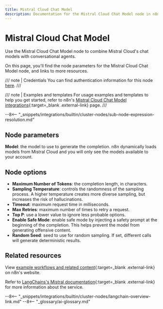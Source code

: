 ```yaml
---
title: Mistral Cloud Chat Model
description: Documentation for the Mistral Cloud Chat Model node in n8n, a workflow automation platform. Includes details of operations and configuration, and links to examples and credentials information.
---
```


# Mistral Cloud Chat Model

Use the Mistral Cloud Chat Model node to combine Mistral Cloud's chat models with conversational agents.

On this page, you'll find the node parameters for the Mistral Cloud Chat Model node, and links to more resources.

/// note | Credentials
You can find authentication information for this node [here](/integrations/builtin/credentials/mistral/).
///

/// note | Examples and templates
For usage examples and templates to help you get started, refer to n8n's [Mistral Cloud Chat Model integrations](https://n8n.io/integrations/mistral-cloud-chat-model/){:target=_blank .external-link} page.
///	

--8<-- "_snippets/integrations/builtin/cluster-nodes/sub-node-expression-resolution.md"

## Node parameters

**Model**: the model to use to generate the completion. n8n dynamically loads models from Mistral Cloud and you will only see the models available to your account.

## Node options

* **Maximum Number of Tokens**: the completion length, in characters.
* **Sampling Temperature**: controls the randomness of the sampling process. A higher temperature creates more diverse sampling, but increases the risk of hallucinations.
* **Timeout**: maximum request time in milliseconds.
* **Max Retries**: maximum number of times to retry a request.
* **Top P**: use a lower value to ignore less probable options. 
* **Enable Safe Mode**: enable safe mode by injecting a safety prompt at the beginning of the completion. This helps prevent the model from generating offensive content.
* **Random Seed**: seed to use for random sampling. If set, different calls will generate deterministic results.


## Related resources

View [example workflows and related content](https://n8n.io/integrations/mistral-cloud-chat-model/){:target=_blank .external-link} on n8n's website.

Refer to [LangChains's Mistral documentation](https://js.langchain.com/docs/integrations/chat/mistral){:target=_blank .external-link} for more information about the service.

--8<-- "_snippets/integrations/builtin/cluster-nodes/langchain-overview-link.md"
--8<-- "_glossary/ai-glossary.md"
